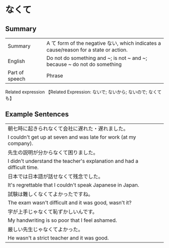 # なくて

## Summary

<table><tr>   <td>Summary<td>   <td>A て form of the negative ない, which indicates a cause/reason for a state or action.</td><tr><tr>   <td>English<td>   <td>Do not do something and ~; is not ~ and ~; because ~ do not do something</td><tr><tr>   <td>Part of speech<td>   <td>Phrase</td><tr></table><tr>   <td>Related expression<td>   <td>【Related Expression: ないで; ないから; ないので; なくても】</td><tr></table></table>

## Example Sentences

<table><tr><td>朝七時に起きられなくて会社に遅れた・遅れました。<td><tr><tr><td>I couldn't get up at seven and was late for work (at my company).<td><tr><tr><td>先生の説明が分からなくて困りました。<td><tr><tr><td>I didn't understand the teacher's explanation and had a difficult time.<td><tr><tr><td>日本では日本語が話せなくて残念でした。<td><tr><tr><td>It's regrettable that I couldn't speak Japanese in Japan.<td><tr><tr><td>試験は難しくなくてよかったですね。<td><tr><tr><td>The exam wasn't difficult and it was good, wasn't it?<td><tr><tr><td>字が上手じゃなくて恥ずかしいんです。<td><tr><tr><td>My handwriting is so poor that I feel ashamed.<td><tr><tr><td>厳しい先生じゃなくてよかった。<td><tr><tr><td>He wasn't a strict teacher and it was good.<td><tr></table>

